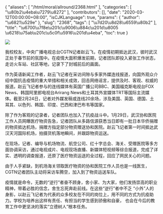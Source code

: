 {
    "aliases": [
        "/html/moral/allround/2368.html"
    ],
    "categories": [
        "\u80b2\u4eba\u7279\u8272"
    ],
    "contributors": [],
    "date": "2020-03-12T00:00:00+08:00",
    "isCJKLanguage": true,
    "params": {
        "author": "\u6821\u529e"
    },
    "slug": "2368",
    "tags": [
        "\u7d20\u8d28\u6559\u80b2"
    ],
    "title": "\u6700\u7f8e\u201c\u9006\u884c\u201d\u8005    \u6218\u75ab\u201c\u5c0f\u5916\u201d\u4eba",
    "toc": true
}

![](https://cdn.tfls.online/mirror/full/065ca831f984f236d29e548d83ada282b3701122.jpg)  






我校校友，中央广播电视总台CGTN记者赵云飞，在疫情初期抵达武汉，彼时武汉正处于春节前的氛围中。在疫情大面积爆发前期，记者团队即投入紧张工作状态，走访火车站、社区等地，记录下了封城前后的画面。




作为英语新闻工作者，赵云飞记者在采访间隙与多家外媒连线报道，向国外观众介绍中国抗击疫情的重大举措和相关成效，回击网络谣言，提供及时、客观、权威的报道。赵云飞记者参与的连线媒体有英国广播公司BBC、美国福克斯电视台FOX News、韩国阿里郎电视台Arirang News和土耳其外宣媒体TRT等国际主流媒体。截至2月24日，记者对外媒发稿或连线20余场，涉及美国、英国、德国、土耳其、以色列、韩国、印度、巴西和津巴布韦等国家。




除了作为客观的记录者，记者团队也加入了抗疫战斗中。1月29日，武汉协和医院工作人员网曝医疗物资告急，记者团队从多路信源获悉当日即有一批日本华侨捐赠的物资抵达机场，捐赠方指定部分物资赠送协和医院。赵云飞记者第一时间抵达武汉天河国际机场，拍摄货机落地瞬间，并跟踪物资运送。




在现场，记者、编导与机场物流、航空公司、红十字总会、海关、受赠医院等多方面协调采访，通过电视成片、电视现场直播、新媒体短视频等综合报道，完成了详实、透明的调查报道，还原了医疗物资运送的全过程，回应了网民关心的问题。




由于人手紧缺，到机场海关领取医疗物资的协和医院工作人员也是一线医生，CGTN记者团队主动将采访车腾空，加入到了物资运送车队。




疫情就是命令，无数的“逆行”者奋不顾身，舍小家、为大家，他们发扬崇高的职业精神，带着必胜的信念，舍生忘死奔赴前线。在这些“逆行”者中不乏 “小外”人的身影，以赵云飞记者为代表的众多校友在不同的岗位上，用不同的方式为抗疫助力。学校为培养出这样有责任、有担当的学生感到骄傲和自豪， 也会在今后的教育工作中更坚决的落实“立德树人”根本任务。    




 


